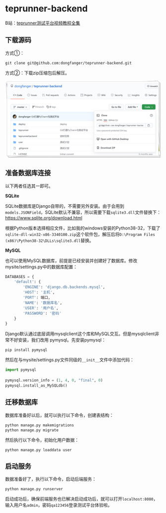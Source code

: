 # teprunner-backend

B站：[teprunner测试平台视频教程全集](https://www.bilibili.com/video/BV1Kr4y1v7br/)

## 下载源码

方式①：

```
git clone git@github.com:dongfanger/teprunner-backend.git
```

方式②：下载zip压缩包后解压。

![image-20210821110533369](README/image-20210821110533369.png)

## 准备数据库连接

以下两者任选其一即可。

**SQLite**

SQLite数据库是Django自带的，不需要另外安装。由于会用到`models.JSONField`，SQLite默认不兼容，所以需要下载`sqlite3.dll`文件替换下：https://www.sqlite.org/download.html

根据Python版本选择相应文件，比如我的windows安装的Python38-32，下载了`sqlite-dll-win32-x86-3340100.zip`这个软件包，解压后将`D:\Program Files (x86)\Python38-32\DLLs\sqlite3.dll`替换。

**MySQL**

也可以使用MySQL数据库，前提是已经安装并创建好了数据库。修改mysite/settings.py中的数据库配置：

```python
DATABASES = {
    'default': {
        'ENGINE': 'django.db.backends.mysql',
        'HOST': '主机',
        'PORT': 端口,
        'NAME': '数据库名',
        'USER': '用户名',
        'PASSWORD': '密码'
    }
}
```

Django默认通过底层调用mysqlclient这个库和MySQL交互。但是mysqlclient非常不好安装，我们改用 pymysql。先安装pymysql：

```shell
pip install pymysql
```

然后在与mysite/settings.py文件同级的`__init__`文件中添加代码：

```python
import pymysql

pymysql.version_info = (1, 4, 0, "final", 0)
pymysql.install_as_MySQLdb()
```

## 迁移数据库

数据库准备好以后，就可以执行以下命令，创建表结构：

```shell
python manage.py makemigrations
python manage.py migrate
```

然后执行以下命令，初始化用户数据：

```shell
python manage.py loaddata user
```

## 启动服务

数据准备好了，执行以下命令，启动后端服务：

```
python manage.py runserver
```

启动成功后，确保前端服务也已解决启动成功后，就可以打开`localhost:8080`，输入用户名`admin`，密码`qa123456`登录测试平台体验啦。
